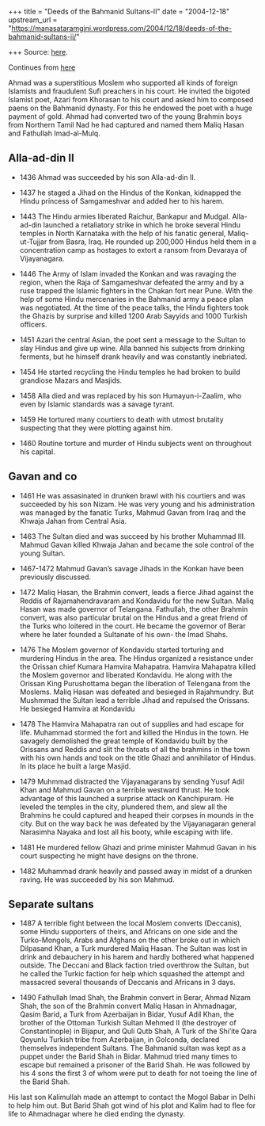 +++
title = "Deeds of the Bahmanid Sultans-II"
date = "2004-12-18"
upstream_url = "https://manasataramgini.wordpress.com/2004/12/18/deeds-of-the-bahmanid-sultans-ii/"

+++
Source: [here](https://manasataramgini.wordpress.com/2004/12/18/deeds-of-the-bahmanid-sultans-ii/).

Continues from [here](https://manasataramgini.wordpress.com/2004/12/13/some-deeds-of-bahmanid-sultans-i/)

Ahmad was a superstitious Moslem who supported all kinds of foreign Islamists and fraudulent Sufi preachers in his court. He invited the bigoted Islamist poet, Azari from Khorasan to his court and asked him to composed paens on the Bahmanid dynasty. For this he endowed the poet with a huge payment of gold. Ahmad had converted two of the young Brahmin boys from Northern Tamil Nad he had captured and named them Maliq Hasan and Fathullah Imad-al-Mulq.

## Alla-ad-din II
- 1436 Ahmad was succeeded by his son Alla-ad-din II.

- 1437 he staged a Jihad on the Hindus of the Konkan, kidnapped the Hindu princess of Samgameshvar and added her to his harem.

- 1443 The Hindu armies liberated Raichur, Bankapur and Mudgal. Alla-ad-din launched a retaliatory strike in which he broke several Hindu temples in North Karnataka with the help of his fanatic general, Maliq-ut-Tujjar from Basra, Iraq. He rounded up 200,000 Hindus held them in a concentration camp as hostages to extort a ransom from Devaraya of Vijayanagara.

- 1446 The Army of Islam invaded the Konkan and was ravaging the region, when the Raja of Samgameshvar defeated the army and by a ruse trapped the Islamic fighters in the Chakan fort near Pune. With the help of some Hindu mercenaries in the Bahmanid army a peace plan was negotiated. At the time of the peace talks, the Hindu fighters took the Ghazis by surprise and killed 1200 Arab Sayyids and 1000 Turkish officers.

- 1451 Azari the central Asian, the poet sent a message to the Sultan to slay Hindus and give up wine. Alla banned his subjects from drinking ferments, but he himself drank heavily and was constantly inebriated.

- 1454 He started recycling the Hindu temples he had broken to build grandiose Mazars and Masjids.

- 1458 Alla died and was replaced by his son Humayun-i-Zaalim, who even by Islamic standards was a savage tyrant.

- 1459 He tortured many courtiers to death with utmost brutality suspecting that they were plotting against him.

- 1460 Routine torture and murder of Hindu subjects went on throughout his capital.

## Gavan and co
- 1461 He was assasinated in drunken brawl with his courtiers and was succeeded by his son Nizam. He was very young and his administration was managed by the fanatic Turks, Mahmud Gavan from Iraq and the Khwaja Jahan from Central Asia.

- 1463 The Sultan died and was succeed by his brother Muhammad III. Mahmud Gavan killed Khwaja Jahan and became the sole control of the young Sultan.

- 1467-1472 Mahmud Gavan’s savage Jihads in the Konkan have been previously discussed.

- 1472 Maliq Hasan, the Brahmin convert, leads a fierce Jihad against the Reddis of Rajamahendravaram and Kondavidu for the new Sultan. Maliq Hasan was made governor of Telangana. Fathullah, the other Brahmin convert, was also particular brutal on the Hindus and a great friend of the Turks who loitered in the court. He became the governor of Berar where he later founded a Sultanate of his own- the Imad Shahs.

- 1476 The Moslem governor of Kondavidu started torturing and murdering Hindus in the area. The Hindus organized a resistance under the Orissan chief Kumara Hamvira Mahapatra. Hamvira Mahapatra killed the Moslem governor and liberated Kondavidu. He along with the Orissan King Purushottama began the liberation of Telengana from the Moslems. Maliq Hasan was defeated and besieged in Rajahmundry. But Mushmmad the Sultan lead a terrible Jihad and repulsed the Orissans. He besieged Hamvira at Kondavidu

- 1478 The Hamvira Mahapatra ran out of supplies and had escape for life. Muhammad stormed the fort and killed the Hindus in the town. He savagely demolished the great temple of Kondavidu built by the Orissans and Reddis and slit the throats of all the brahmins in the town with his own hands and took on the title Ghazi and annihilator of Hindus. In its place he built a large Masjid.

- 1479 Muhmmad distracted the Vijayanagarans by sending Yusuf Adil Khan and Mahmud Gavan on a terrible westward thrust. He took advantage of this launched a surprise attack on Kanchipuram. He leveled the temples in the city, plundered them, and slew all the Brahmins he could captured and heaped their corpses in mounds in the city. But on the way back he was defeated by the Vijayanagaran general Narasimha Nayaka and lost all his booty, while escaping with life.

- 1481 He murdered fellow Ghazi and prime minister Mahmud Gavan in his court suspecting he might have designs on the throne.

- 1482 Muhammad drank heavily and passed away in midst of a drunken raving. He was succeeded by his son Mahmud.

## Separate sultans
- 1487 A terrible fight between the local Moslem converts (Deccanis), some Hindu supporters of theirs, and Africans on one side and the Turko-Mongols, Arabs and Afghans on the other broke out in which Dilpasand Khan, a Turk murdered Maliq Hasan. The Sultan was lost in drink and debauchery in his harem and hardly bothered what happened outside. The Deccani and Black faction tried overthrow the Sultan, but he called the Turkic faction for help which squashed the attempt and massacred several thousands of Deccanis and Africans in 3 days.

- 1490 Fathullah Imad Shah, the Brahmin convert in Berar, Ahmad Nizam Shah, the son of the Brahmin convert Maliq Hasan in Ahmadnagar, Qasim Barid, a Turk from Azerbaijan in Bidar, Yusuf Adil Khan, the brother of the Ottoman Turkish Sultan Mehmed II (the destroyer of Constantinople) in Bijapur, and Quli Qutb Shah, A Turk of the Shi’ite Qara Qoyunlu Turkish tribe from Azerbaijan, in Golconda, declared themselves independent Sultans. The Bahmanid sultan was kept as a puppet under the Barid Shah in Bidar. Mahmud tried many times to escape but remained a prisoner of the Barid Shah. He was followed by his 4 sons the first 3 of whom were put to death for not toeing the line of the Barid Shah.

His last son Kalimullah made an attempt to contact the Mogol Babar in Delhi to help him out. But Barid Shah got wind of his plot and Kalim had to flee for life to Ahmadnagar where he died ending the dynasty.

